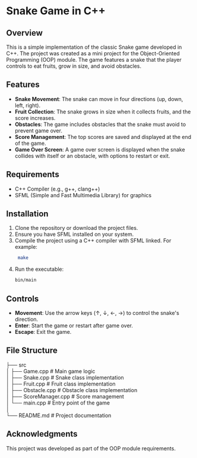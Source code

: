 # Snake Game in C++

## Overview
This is a simple implementation of the classic Snake game developed in C++. The project was created as a mini project for the Object-Oriented Programming (OOP) module. The game features a snake that the player controls to eat fruits, grow in size, and avoid obstacles.

## Features
- **Snake Movement**: The snake can move in four directions (up, down, left, right).
- **Fruit Collection**: The snake grows in size when it collects fruits, and the score increases.
- **Obstacles**: The game includes obstacles that the snake must avoid to prevent game over.
- **Score Management**: The top scores are saved and displayed at the end of the game.
- **Game Over Screen**: A game over screen is displayed when the snake collides with itself or an obstacle, with options to restart or exit.

## Requirements
- C++ Compiler (e.g., g++, clang++)
- SFML (Simple and Fast Multimedia Library) for graphics

## Installation
1. Clone the repository or download the project files.
2. Ensure you have SFML installed on your system.
3. Compile the project using a C++ compiler with SFML linked. For example:
   ```bash
    make
   ```
4. Run the executable:
    ```bash
    bin/main
    ```
## Controls
- **Movement**: Use the arrow keys (↑, ↓, ←, →) to control the snake's direction.
- **Enter**: Start the game or restart after game over.
- **Escape**: Exit the game.

## File Structure
├── src<br/>
│   ├── Game.cpp          # Main game logic<br/>
│   ├── Snake.cpp         # Snake class implementation<br/>
│   ├── Fruit.cpp         # Fruit class implementation<br/>
│   ├── Obstacle.cpp      # Obstacle class implementation<br/>
│   ├── ScoreManager.cpp   # Score management<br/>
│   └── main.cpp          # Entry point of the game<br/>
│<br/>
└── README.md             # Project documentation<br/>

## Acknowledgments
This project was developed as part of the OOP module requirements.

